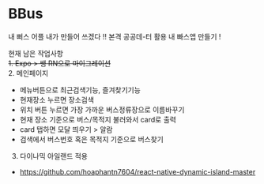 # BBus
내 뻐스 어플 내가 만들어 쓰겠다 !!
본격 공공데-터 활용 내 빠스앱 만들기 !

현재 남은 작업사항<br>
~~1. Expo > 쌩 RN으로 마이그레이션~~<br>
2. 메인페이지
- 메뉴버튼으로 최근검색기능, 즐겨찾기기능
- 현재장소 누르면 장소검색
- 위치 버튼 누르면 가장 가까운 버스정류장으로 이름바꾸기
- 현재 장소 기준으로 버스/목적지 불러와서 card로 출력
- card 탭하면 모달 띄우기 > 알람
- 검색에서 버스번호 혹은 목적지 기준으로 버스찾기
3. 다이나믹 아일랜드 적용
- https://github.com/hoaphantn7604/react-native-dynamic-island-master
